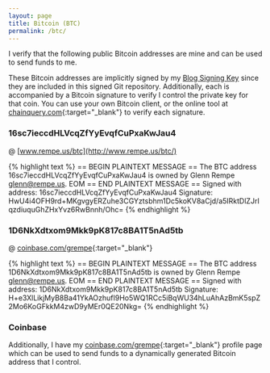 ```yaml
---
layout: page
title: Bitcoin (BTC)
permalink: /btc/
---
```

I verify that the following public Bitcoin addresses are mine and can be used to send funds to me.

These <span class="fa fa-btc"></span> Bitcoin addresses are implicitly signed by my [Blog Signing Key](/keys/) since
they are included in this signed Git repository. Additionally, each is accompanied by a
Bitcoin signature to verify I control the private key for that coin. You can use your
own Bitcoin client, or the online tool at [chainquery.com](https://chainquery.com/bitcoin-api/verifymessage){:target="_blank"}
to verify each signature.

### 16sc7ieccdHLVcqZfYyEvqfCuPxaKwJau4
@ [www.rempe.us/btc](http://www.rempe.us/btc/)

{% highlight text %}
== BEGIN PLAINTEXT MESSAGE ==
The BTC address 16sc7ieccdHLVcqZfYyEvqfCuPxaKwJau4 is owned by Glenn Rempe <glenn@rempe.us>. EOM
== END PLAINTEXT MESSAGE ==
Signed with address: 16sc7ieccdHLVcqZfYyEvqfCuPxaKwJau4
Signature: HwU4i4OFH9rd+MKgvgyERZuhe3CGYztsbhm1Dc5koKV8aCjd/a5IRktDlZJrIqzdiuquGhZHxYvz6RwBnnh/Ohc=
{% endhighlight %}


### 1D6NkXdtxom9Mkk9pK817c8BA1T5nAd5tb
@ [coinbase.com/grempe](https://www.coinbase.com/){:target="_blank"}

{% highlight text %}
== BEGIN PLAINTEXT MESSAGE ==
The BTC address 1D6NkXdtxom9Mkk9pK817c8BA1T5nAd5tb is owned by Glenn Rempe <glenn@rempe.us>. EOM
== END PLAINTEXT MESSAGE ==
Signed with address: 1D6NkXdtxom9Mkk9pK817c8BA1T5nAd5tb
Signature: H+e3XlLikjMyB8Ba41YkAOzhufI9Ho5WQ1RCc5iBqWU34hLuAhAzBmK5spZ2Mo6KoGFkkM4zwD9yMEr0QE20Nkg=
{% endhighlight %}


### Coinbase

Additionally, I have my [coinbase.com/grempe](https://www.coinbase.com/){:target="_blank"}
profile page which can be used to send funds to a dynamically generated Bitcoin address
that I control.
